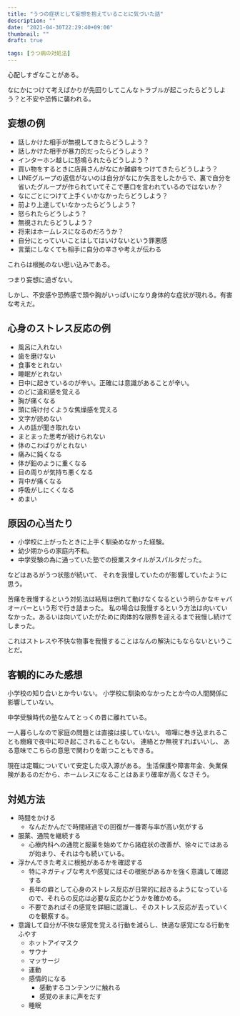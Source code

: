```yaml
---
title: "うつの症状として妄想を抱えていることに気づいた話"
description: ""
date: "2021-04-30T22:29:40+09:00"
thumbnail: ""
draft: true

tags: [うつ病の対処法]
---
```



心配しすぎなことがある。

なにかにつけて考えばかりが先回りしてこんなトラブルが起こったらどうしよう？と不安や恐怖に襲われる。

## 妄想の例
- 話しかけた相手が無視してきたらどうしよう？
- 話しかけた相手が暴力的だったらどうしよう？
- インターホン越しに怒鳴られたらどうしよう？
- 買い物をするときに店員さんがなにか難癖をつけてきたらどうしよう？
- LINEグループの返信がないのは自分がなにか失言をしたからで、裏で自分を省いたグループが作られていてそこで悪口を言われているのではないか？
- なにごとにつけて上手くいかなかったらどうしよう？
- 前より上達していなかったらどうしよう？
- 怒られたらどうしよう？
- 無視されたらどうしよう？
- 将来はホームレスになるのだろうか？
- 自分にとっていいことはしてはいけないという罪悪感
- 言葉にしなくても相手に自分の辛さや考えが伝わる


これらは根拠のない思い込みである。

つまり妄想に過ぎない。

しかし、不安感や恐怖感で頭や胸がいっぱいになり身体的な症状が現れる。有害な考えだ。

## 心身のストレス反応の例
- 風呂に入れない
- 歯を磨けない
- 食事をとれない
- 睡眠がとれない
- 日中に起きているのが辛い。正確には意識があることが辛い。
- のどに違和感を覚える
- 胸が痛くなる
- 頭に焼け付くような焦燥感を覚える
- 文字が読めない
- 人の話が聞き取れない
- まとまった思考が続けられない
- 体のこわばりがとれない
- 痛みに鈍くなる
- 体が鉛のように重くなる
- 目の周りが気持ち悪くなる
- 背中が痛くなる
- 呼吸がしにくくなる
- めまい
  

## 原因の心当たり
- 小学校に上がったときに上手く馴染めなかった経験。
- 幼少期からの家庭内不和。
- 中学受験の為に通っていた塾での授業スタイルがスパルタだった。

などはあるがうつ状態が続いて、
それを我慢していたのが影響していたように思う。

苦痛を我慢するという対処法は結局は倒れて動けなくなるという明らかなキャパオーバーという形で行き詰まった。
私の場合は我慢するという方法は向いていなかった。あるいは向いていたがために肉体的な限界を迎えるまで我慢し続けてしまった。

これはストレスや不快な物事を我慢することはなんの解決にもならないということだ。


## 客観的にみた感想
小学校の知り合いとか今いない。
小学校に馴染めなかったとか今の人間関係に影響していない。

中学受験時代の塾なんてとっくの昔に離れている。

一人暮らしなので家庭の問題とは直接は接していない。
喧嘩に巻き込まれることも癇癪で夜中に叩き起こされることもない。
連絡とか無視すればいいし、
ある意味でこちらの意思で関わりを断つこともできる。

現在は定職についていて安定した収入源がある。
生活保護や障害年金、失業保険があるのだから、ホームレスになることはあまり確率が高くなさそう。

## 対処方法
- 時間をかける
  - なんだかんだで時間経過での回復が一番寄与率が高い気がする
- 服薬、通院を継続する
  - 心療内科への通院と服薬を始めてから諸症状の改善が、徐々にではあるが始まり、それは今も続いている。
- 浮かんできた考えに根拠があるかを確認する
  - 特にネガティブな考えや感覚にはその根拠があるかを強く意識して確認する
  - 長年の癖として心身のストレス反応が日常的に起きるようになっているので、それらの反応は必要な反応かどうかを確かめる。
  - 不要であればその感覚を詳細に認識し、そのストレス反応が去っていくのを観察する。
- 意識して自分が不快な感覚を覚える行動を減らし、快適な感覚になる行動をふやす
  - ホットアイマスク
  - サウナ
  - マッサージ
  - 運動
  - 感情的になる
    - 感動するコンテンツに触れる
    - 感覚のままに声をだす
  - 睡眠

